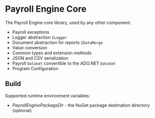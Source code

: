<h1>Payroll Engine Core</h1>

The Payroll Engine core library, used by any other component:
- Payroll exceptions
- Logger abstraction `ILogger`
- Document abstraction for reports `IDataMerge`
- Value conversion
- Common types and extension methods
- JSON and CSV serialization
- Payroll `DataSet` convertible to the ADO.NET `DataSet`
- Program Configuration

## Build
Supported runtime environment variables:
- *PayrollEnginePackageDir* - the NuGet package destination directory (optional)